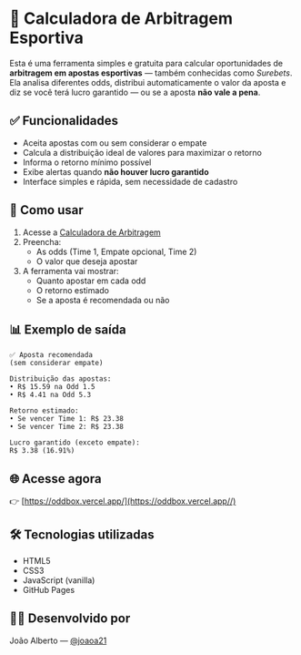 # 🧠 Calculadora de Arbitragem Esportiva

Esta é uma ferramenta simples e gratuita para calcular oportunidades de **arbitragem em apostas esportivas** — também conhecidas como *Surebets*.  
Ela analisa diferentes odds, distribui automaticamente o valor da aposta e diz se você terá lucro garantido — ou se a aposta **não vale a pena**.

## ✅ Funcionalidades
- Aceita apostas com ou sem considerar o empate
- Calcula a distribuição ideal de valores para maximizar o retorno
- Informa o retorno mínimo possível
- Exibe alertas quando **não houver lucro garantido**
- Interface simples e rápida, sem necessidade de cadastro

## 🎯 Como usar
1. Acesse a [Calculadora de Arbitragem](https://oddbox.vercel.app/)
2. Preencha:
   - As odds (Time 1, Empate opcional, Time 2)
   - O valor que deseja apostar
3. A ferramenta vai mostrar:
   - Quanto apostar em cada odd
   - O retorno estimado
   - Se a aposta é recomendada ou não

## 📊 Exemplo de saída
```
✅ Aposta recomendada  
(sem considerar empate)

Distribuição das apostas:
• R$ 15.59 na Odd 1.5  
• R$ 4.41 na Odd 5.3

Retorno estimado:
• Se vencer Time 1: R$ 23.38  
• Se vencer Time 2: R$ 23.38

Lucro garantido (exceto empate):  
R$ 3.38 (16.91%)
```

## 🌐 Acesse agora
👉 [https://oddbox.vercel.app/](https://oddbox.vercel.app//)

## 🛠️ Tecnologias utilizadas
- HTML5
- CSS3
- JavaScript (vanilla)
- GitHub Pages

## 👨‍💻 Desenvolvido por
João Alberto — [@joaoa21](https://github.com/joaoa21)
